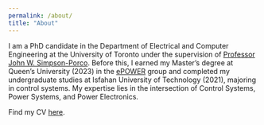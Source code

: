 ```yaml
---
permalink: /about/
title: "About"
---
```

I am a PhD candidate in the Department of Electrical and Computer Engineering at the University of Toronto under the supervision of [Professor John W. Simpson-Porco](https://www.control.utoronto.ca/~jwsimpson/). Before this, I earned my Master’s degree at Queen’s University (2023) in the [ePOWER](https://www.queensu.ca/epower/) group and completed my undergraduate studies at Isfahan University of Technology (2021), majoring in control systems. My expertise lies in the intersection of Control Systems, Power Systems, and Power Electronics.

Find my CV <a href="assets/CV_Github.pdf" target="_blank">here</a>.

